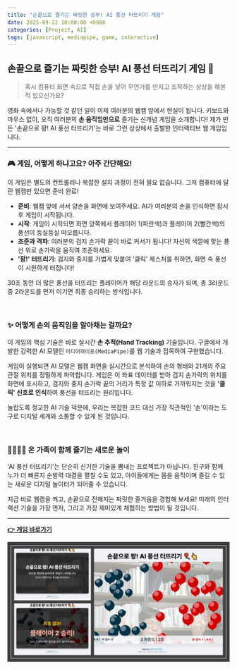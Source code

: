 ```yaml
---
title: "손끝으로 즐기는 짜릿한 승부! AI 풍선 터뜨리기 게임"
date: 2025-09-22 10:00:00 +0900
categories: [Project, AI]
tags: [javascript, mediapipe, game, interactive]
---
```


## 손끝으로 즐기는 짜릿한 승부! AI 풍선 터뜨리기 게임 🎈

> 혹시 컴퓨터 화면 속으로 직접 손을 넣어 무언가를 만지고 조작하는 상상을 해본 적 있으신가요?

영화 속에서나 가능할 것 같던 일이 이제 여러분의 웹캠 앞에서 현실이 됩니다. 키보드와 마우스 없이, 오직 여러분의 **손 움직임만으로** 즐기는 신개념 게임을 소개합니다! 제가 만든 '손끝으로 팡! AI 풍선 터뜨리기'는 바로 그런 상상에서 출발한 인터랙티브 웹 게임입니다.

---

### 🎮 게임, 어떻게 하냐고요? 아주 간단해요!

이 게임은 별도의 컨트롤러나 복잡한 설치 과정이 전혀 필요 없습니다. 그저 컴퓨터에 달린 웹캠만 있으면 준비 완료!

* **준비**: 웹캠 앞에 서서 양손을 화면에 보여주세요. AI가 여러분의 손을 인식하면 잠시 후 게임이 시작됩니다.
* **시작**: 게임이 시작되면 화면 양쪽에서 플레이어 1(파란색)과 플레이어 2(빨간색)의 풍선이 둥실둥실 떠오릅니다.
* **조준과 격파**: 여러분의 검지 손가락 끝이 바로 커서가 됩니다! 자신의 색깔에 맞는 풍선 위로 손가락을 움직여 조준하세요.
* **'팡!' 터뜨리기**: 검지와 중지를 가볍게 맞붙여 '클릭' 제스처를 취하면, 화면 속 풍선이 시원하게 터집니다!

30초 동안 더 많은 풍선을 터뜨리는 플레이어가 해당 라운드의 승자가 되며, 총 3라운드 중 2라운드를 먼저 이기면 최종 승리하는 방식입니다.

<br>

### ✨ 어떻게 손의 움직임을 알아채는 걸까요?

이 게임의 핵심 기술은 바로 실시간 **손 추적(Hand Tracking)** 기술입니다. 구글에서 개발한 강력한 AI 모델인 `미디어파이프(MediaPipe)`를 웹 기술과 접목하여 구현했습니다.

게임이 실행되면 AI 모델은 웹캠 화면을 실시간으로 분석하여 손의 형태와 21개의 주요 관절 위치를 정밀하게 파악합니다. 게임은 이 좌표 데이터를 받아 검지 손가락의 위치를 화면에 표시하고, 검지와 중지 손가락 끝의 거리가 특정 값 이하로 가까워지는 것을 **'클릭' 신호로 인식**하여 풍선을 터뜨리는 원리입니다.

놀랍도록 정교한 AI 기술 덕분에, 우리는 복잡한 코드 대신 가장 직관적인 '손'이라는 도구로 디지털 세계와 소통할 수 있게 된 것입니다.

<br>

### 👨‍👩‍👧‍👦 온 가족이 함께 즐기는 새로운 놀이

'AI 풍선 터뜨리기'는 단순히 신기한 기술을 뽐내는 프로젝트가 아닙니다. 친구와 함께 누가 더 빠른지 순발력 대결을 펼칠 수도 있고, 아이들에게는 몸을 움직이며 즐길 수 있는 새로운 디지털 놀이터가 되어줄 수 있습니다.

지금 바로 웹캠을 켜고, 손끝으로 전해지는 짜릿한 즐거움을 경험해 보세요! 미래의 인터랙션 기술을 가장 먼저, 그리고 가장 재미있게 체험하는 방법이 될 것입니다.

---

**[👉 게임 바로가기](https://ai-balloon-pop-battle.netlify.app/)**

![AI 풍선 터뜨리기](/assets/AI-Balloon-Pop-Battle.jpg)
